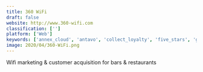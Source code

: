 ```yaml
---
title: 360 WiFi
draft: false 
website: http://www.360-wifi.com
classification: ['']
platform: ['Web']
keywords: ['annex_cloud', 'antavo', 'collect_loyalty', 'five_stars', 'goody', 'loopy_loyalty', 'loyalty_operator', 'loyalzoo', 'medallia', 'nicejob', 'perkville', 'pobuca_loyalty', 'qualtrics_research_core', 'retently', 'scale', 'tapmango', 'bloyal', 'ivend_retail']
image: 2020/04/360-WiFi.png
---
```

Wifi marketing & customer acquisition for bars & restaurants